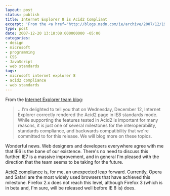 ```yaml
---
layout: post
status: publish
title: Internet Explorer 8 is Acid2 Compliant
excerpt: 'From the <a href="http://blogs.msdn.com/ie/archive/2007/12/19/internet-explorer-8-and-acid2-a-milestone.aspx">Internet Explorer team blog</a>:'
type: post
date: 2007-12-20 13:18:08.000000000 -05:00
categories:
- design
- microsoft
- programming
- CSS
- JavaScript
- web standards
tags:
- microsoft internet explorer 8
- acid2 compliance
- web standards
---
```

From the <a href="http://blogs.msdn.com/ie/archive/2007/12/19/internet-explorer-8-and-acid2-a-milestone.aspx">Internet Explorer team blog</a>:
<blockquote><p>...I&#39;m delighted to tell you that on Wednesday, December 12, Internet Explorer correctly rendered the Acid2 page in IE8 standards mode. While supporting the features tested in Acid2 is important for many reasons, it is just one of several milestones for the interoperability, standards compliance, and backwards compatibility that we&#39;re committed to for this release. We will blog more on these topics.</p></blockquote>
Wonderful news. Web designers and developers everywhere agree with me that IE6 is the bane of our existence. There's no need to discuss this further. IE7 is a massive improvement, and in general I'm pleased with the direction that the team seems to be taking for the future.

<a href="http://en.wikipedia.org/wiki/Acid2">Acid2 compliance</a> is, for me, an unexpected leap forward. Currently, Opera and Safari are the most widely used browsers that have achieved this milestone. Firefox 2.x does not reach this level, although Firefox 3 (which is in beta and, I'm sure, will be released well before IE 8 is) does.
